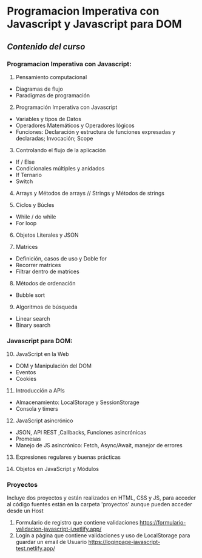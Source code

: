 # Programacion Imperativa con Javascript y Javascript para DOM

## _Contenido del curso_

### Programacion Imperativa con Javascript:

1. Pensamiento computacional
- Diagramas de flujo
- Paradigmas de programación

2. Programación Imperativa con Javascript
- Variables y tipos de Datos
- Operadores Matemáticos y Operadores lógicos
- Funciones:
    Declaración y estructura de funciones expresadas y declaradas;
    Invocación;
    Scope
3. Controlando el flujo de la aplicación
- If / Else
- Condicionales múltiples y anidados
- If Ternario
- Switch

4. Arrays y Métodos de arrays // Strings y Métodos de strings

5. Ciclos y Búcles
- While / do while
- For loop

6. Objetos Literales y JSON

7. Matrices
- Definición, casos de uso y Doble for
- Recorrer matrices
- Filtrar dentro de matrices

8. Métodos de ordenación
- Bubble sort

9. Algoritmos de búsqueda
- Linear search
- Binary search


### Javascript para DOM:

10. JavaScript en la Web
- DOM y Manipulación del DOM
- Eventos
- Cookies

11. Introducción a APIs
- Almacenamiento: LocalStorage y SessionStorage
- Consola y timers

12. JavaScript asincrónico
- JSON, API REST ,Callbacks, Funciones asincrónicas
- Promesas
- Manejo de JS asincrónico: Fetch, Async/Await, manejor de errores

13. Expresiones regulares y buenas prácticas

14. Objetos en JavaScript y Módulos

### Proyectos
Incluye dos proyectos y están realizados en HTML, CSS y JS, para acceder al código fuentes están en la carpeta 'proyectos' aunque pueden acceder desde un Host

1. Formulario de registro que contiene validaciones
https://formulario-validacion-javascript-j.netlify.app/
2. Login a página que contiene validaciones y uso de LocalStorage para guardar un email de Usuario
https://loginpage-javascript-test.netlify.app/
